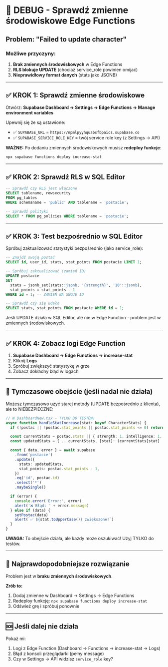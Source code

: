 # 🔧 DEBUG - Sprawdź zmienne środowiskowe Edge Functions

## Problem: "Failed to update character"

### Możliwe przyczyny:

1. **Brak zmiennych środowiskowych** w Edge Functions
2. **RLS blokuje UPDATE** (chociaż service_role powinien omijać)
3. **Nieprawidłowy format danych** (stats jako JSONB)

---

## ✅ KROK 1: Sprawdź zmienne środowiskowe

Otwórz: **Supabase Dashboard → Settings → Edge Functions → Manage environment variables**

Upewnij się że są ustawione:
- ✅ `SUPABASE_URL` = `https://npmlpyyhquabsfbpaics.supabase.co`
- ✅ `SUPABASE_SERVICE_ROLE_KEY` = twój service role key (z Settings → API)

**WAŻNE:** Po dodaniu zmiennych środowiskowych musisz **redeploy funkcje**:
```powershell
npx supabase functions deploy increase-stat
```

---

## ✅ KROK 2: Sprawdź RLS w SQL Editor

```sql
-- Sprawdź czy RLS jest włączone
SELECT tablename, rowsecurity 
FROM pg_tables 
WHERE schemaname = 'public' AND tablename = 'postacie';

-- Sprawdź polityki
SELECT * FROM pg_policies WHERE tablename = 'postacie';
```

---

## ✅ KROK 3: Test bezpośrednio w SQL Editor

Spróbuj zaktualizować statystyki bezpośrednio (jako service_role):

```sql
-- Znajdź swoją postać
SELECT id, user_id, stats, stat_points FROM postacie LIMIT 1;

-- Spróbuj zaktualizować (zamień ID)
UPDATE postacie 
SET 
  stats = jsonb_set(stats::jsonb, '{strength}', '10'::jsonb),
  stat_points = stat_points - 1
WHERE id = 1; -- ZAMIEŃ NA SWOJE ID

-- Sprawdź czy się udało
SELECT stats, stat_points FROM postacie WHERE id = 1;
```

Jeśli UPDATE działa w SQL Editor, ale nie w Edge Function - problem jest w zmiennych środowiskowych.

---

## ✅ KROK 4: Zobacz logi Edge Function

1. **Supabase Dashboard → Edge Functions → increase-stat**
2. Kliknij **Logs**
3. Spróbuj zwiększyć statystykę w grze
4. Zobacz dokładny błąd w logach

---

## 🔄 Tymczasowe obejście (jeśli nadal nie działa)

Możesz tymczasowo użyć starej metody (UPDATE bezpośrednio z klienta), ale to NIEBEZPIECZNE:

```typescript
// W DashboardNew.tsx - TYLKO DO TESTÓW!
async function handleStatIncrease(stat: keyof CharacterStats) {
  if (!postac || !postac.stat_points || postac.stat_points <= 0) return

  const currentStats = postac.stats || { strength: 1, intelligence: 1, endurance: 1, agility: 1, charisma: 1, luck: 1 }
  const updatedStats = { ...currentStats, [stat]: (currentStats[stat] || 1) + 1 }

  const { data, error } = await supabase
    .from('postacie')
    .update({
      stats: updatedStats,
      stat_points: postac.stat_points - 1,
    })
    .eq('id', postac.id)
    .select('*')
    .maybeSingle()

  if (error) {
    console.error('Error:', error)
    alert('❌ Błąd: ' + error.message)
  } else if (data) {
    setPostac(data)
    alert(`✅ ${stat.toUpperCase()} zwiększone!`)
  }
}
```

**UWAGA:** To obejście działa, ale każdy może oszukiwać! Użyj TYLKO do testów.

---

## 📝 Najprawdopodobniejsze rozwiązanie

Problem jest w **braku zmiennych środowiskowych**. 

**Zrób to:**
1. Dodaj zmienne w Dashboard → Settings → Edge Functions
2. Redeploy funkcję: `npx supabase functions deploy increase-stat`
3. Odśwież grę i spróbuj ponownie

---

## 🆘 Jeśli dalej nie działa

Pokaż mi:
1. Logi z Edge Function (Dashboard → Functions → increase-stat → Logs)
2. Błąd z konsoli przeglądarki (pełny message)
3. Czy w Settings → API widzisz `service_role` key?
